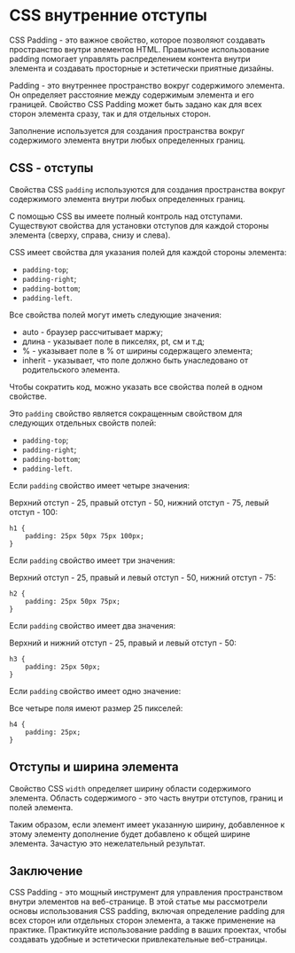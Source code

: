 # CSS внутренние отступы

CSS Padding - это важное свойство, которое позволяют создавать пространство внутри элементов HTML. Правильное использование padding помогает управлять распределением контента внутри элемента и создавать просторные и эстетически приятные дизайны.

Padding - это внутреннее пространство вокруг содержимого элемента. Он определяет расстояние между содержимым элемента и его границей. Свойство CSS Padding может быть задано как для всех сторон элемента сразу, так и для отдельных сторон.

Заполнение используется для создания пространства вокруг содержимого элемента внутри любых определенных границ.

## CSS - отступы

Свойства CSS ``padding`` используются для создания пространства вокруг содержимого элемента внутри любых определенных границ.

С помощью CSS вы имеете полный контроль над отступами. Существуют свойства для установки отступов для каждой стороны элемента (сверху, справа, снизу и слева).

CSS имеет свойства для указания полей для каждой стороны элемента:

- ``padding-top``;
- ``padding-right``;
- ``padding-bottom``;
- ``padding-left``.

Все свойства полей могут иметь следующие значения:

- auto - браузер рассчитывает маржу;
- длина - указывает поле в пикселях, pt, см и т.д;
- % - указывает поле в % от ширины содержащего элемента;
- inherit - указывает, что поле должно быть унаследовано от родительского элемента.

Чтобы сократить код, можно указать все свойства полей в одном свойстве.

Это ``padding`` свойство является сокращенным свойством для следующих отдельных свойств полей:

- ``padding-top``;
- ``padding-right``;
- ``padding-bottom``;
- ``padding-left``.

Если ``padding`` свойство имеет четыре значения:

Верхний отступ - 25, правый отступ - 50, нижний отступ - 75, левый отступ - 100:

```
h1 {
    padding: 25px 50px 75px 100px;
}
```

Если ``padding`` свойство имеет три значения:

Верхний отступ - 25, правый и левый отступ - 50, нижний отступ - 75:

```
h2 {
    padding: 25px 50px 75px;
}
```

Если ``padding`` свойство имеет два значения:

Верхний и нижний отступ - 25, правый и левый отступ - 50:

```
h3 {
    padding: 25px 50px;
}
```

Если ``padding`` свойство имеет одно значение:

Все четыре поля имеют размер 25 пикселей:

```
h4 {
    padding: 25px;
}
```

## Отступы и ширина элемента

Свойство CSS ``width`` определяет ширину области содержимого элемента. Область содержимого - это часть внутри отступов, границ и полей элемента.

Таким образом, если элемент имеет указанную ширину, добавленное к этому элементу дополнение будет добавлено к общей ширине элемента. Зачастую это нежелательный результат.

## Заключение

CSS Padding - это мощный инструмент для управления пространством внутри элементов на веб-странице. В этой статье мы рассмотрели основы использования CSS padding, включая определение padding для всех сторон или отдельных сторон элемента, а также применение на практике. Практикуйте использование padding в ваших проектах, чтобы создавать удобные и эстетически привлекательные веб-страницы.
